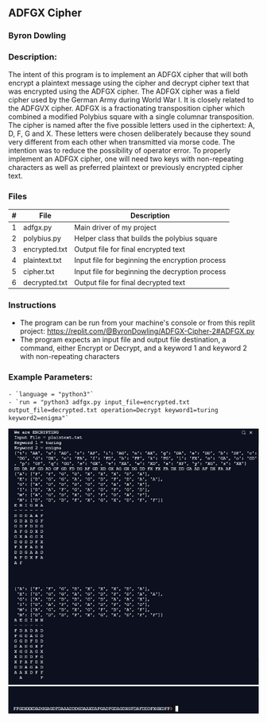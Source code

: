 ## ADFGX Cipher
### Byron Dowling
### Description:

The intent of this program is to implement an ADFGX cipher that will both encrypt a plaintext message using the cipher and decrypt cipher text that was encrypted using the ADFGX cipher. The ADFGX cipher was a field cipher used by the German Army during World War I. It is closely related to the ADFGVX cipher. ADFGX is a fractionating transposition cipher which combined a modified Polybius square with a single columnar transposition. The cipher is named after the five possible letters used in the ciphertext: A, D, F, G and X. These letters were chosen deliberately because they sound very different from each other when transmitted via morse code. The intention was to reduce the possibility of operator error. To properly implement an ADFGX cipher, one will need two keys with non-repeating characters as well as preferred plaintext or previously encrypted cipher text.

### Files

|   #   | File            | Description                                        |
| :---: | --------------- | -------------------------------------------------- |
|   1   | adfgx.py        | Main driver of my project                          |
|   2   | polybius.py     | Helper class that builds the polybius square       |
|   3   | encrypted.txt   | Output file for final encrypted text               |
|   4   | plaintext.txt   | Input file for beginning the encryption process    |
|   5   | cipher.txt      | Input file for beginning the decryption process    |
|   6   | decrypted.txt   | Output file for final decrypted text               |

### Instructions

- The program can be run from your machine's console or from this replit project: https://replit.com/@ByronDowling/ADFGX-Cipher-2#ADFGX.py
- The program expects an input file and output file destination, a command, either Encrypt or Decrypt, and a keyword 1 and keyword 2 with non-repeating characters

### Example Parameters:
    - `language = "python3"`
    - `run = "python3 adfgx.py input_file=encrypted.txt output_file=decrypted.txt operation=Decrypt keyword1=turing keyword2=enigma"`

![image of SS](https://github.com/Byron-Dowling/Ancient-Ciphers/blob/main/Projects/ADFGX%20Cipher/ADFGX%20Snippet.JPG?raw=true)
![Image of SS2](https://github.com/Byron-Dowling/Ancient-Ciphers/blob/main/Projects/ADFGX%20Cipher/ADFGX%20Snippet%202.JPG?raw=true)
